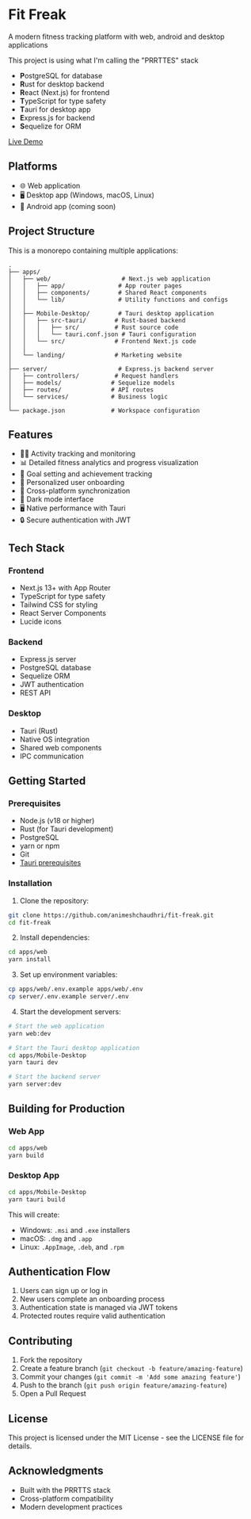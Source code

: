 # Fit Freak

A modern fitness tracking platform with web, android and desktop applications 

This project is using what I'm calling the "PRRTTES" stack 

- **P**ostgreSQL for database
- **R**ust for desktop backend
- **R**eact (Next.js) for frontend
- **T**ypeScript for type safety
- **T**auri for desktop app
- **E**xpress.js for backend
- **S**equelize for ORM

[Live Demo](https://fit-freak.vercel.app)

## Platforms
- 🌐 Web application
- 🖥️ Desktop app (Windows, macOS, Linux)
- 📱 Android app (coming soon)

## Project Structure

This is a monorepo containing multiple applications:

```
.
├── apps/
│   ├── web/                    # Next.js web application
│   │   ├── app/               # App router pages
│   │   ├── components/        # Shared React components
│   │   └── lib/               # Utility functions and configs
│   │
│   ├── Mobile-Desktop/        # Tauri desktop application
│   │   ├── src-tauri/        # Rust-based backend
│   │   │   ├── src/          # Rust source code
│   │   │   └── tauri.conf.json # Tauri configuration
│   │   └── src/              # Frontend Next.js code
│   │
│   └── landing/              # Marketing website
│
├── server/                    # Express.js backend server
│   ├── controllers/          # Request handlers
│   ├── models/              # Sequelize models
│   ├── routes/              # API routes
│   └── services/            # Business logic
│
└── package.json             # Workspace configuration
```

## Features

- 🏃‍♂️ Activity tracking and monitoring
- 📊 Detailed fitness analytics and progress visualization
- 🎯 Goal setting and achievement tracking
- 👤 Personalized user onboarding
- 🔄 Cross-platform synchronization
- 🌙 Dark mode interface
- 🖥️ Native performance with Tauri
- 🔒 Secure authentication with JWT

## Tech Stack

### Frontend
- Next.js 13+ with App Router
- TypeScript for type safety
- Tailwind CSS for styling
- React Server Components
- Lucide icons

### Backend
- Express.js server
- PostgreSQL database
- Sequelize ORM
- JWT authentication
- REST API

### Desktop
- Tauri (Rust)
- Native OS integration
- Shared web components
- IPC communication

## Getting Started

### Prerequisites

- Node.js (v18 or higher)
- Rust (for Tauri development)
- PostgreSQL
- yarn or npm
- Git
- [Tauri prerequisites](https://tauri.app/v1/guides/getting-started/prerequisites)

### Installation

1. Clone the repository:
```bash
git clone https://github.com/animeshchaudhri/fit-freak.git
cd fit-freak
```

2. Install dependencies:
```bash
cd apps/web
yarn install
```

3. Set up environment variables:
```bash
cp apps/web/.env.example apps/web/.env
cp server/.env.example server/.env
```

4. Start the development servers:

```bash
# Start the web application
yarn web:dev

# Start the Tauri desktop application
cd apps/Mobile-Desktop
yarn tauri dev

# Start the backend server
yarn server:dev
```

## Building for Production

### Web App
```bash
cd apps/web
yarn build
```

### Desktop App
```bash
cd apps/Mobile-Desktop
yarn tauri build
```

This will create:
- Windows: `.msi` and `.exe` installers
- macOS: `.dmg` and `.app`
- Linux: `.AppImage`, `.deb`, and `.rpm`

## Authentication Flow

1. Users can sign up or log in
2. New users complete an onboarding process
3. Authentication state is managed via JWT tokens
4. Protected routes require valid authentication

## Contributing

1. Fork the repository
2. Create a feature branch (`git checkout -b feature/amazing-feature`)
3. Commit your changes (`git commit -m 'Add some amazing feature'`)
4. Push to the branch (`git push origin feature/amazing-feature`)
5. Open a Pull Request

## License

This project is licensed under the MIT License - see the LICENSE file for details.

## Acknowledgments

- Built with the PRRTTS stack
- Cross-platform compatibility
- Modern development practices